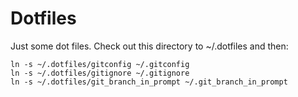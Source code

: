 Dotfiles
========
Just some dot files. Check out this directory to ~/.dotfiles and then:

```
ln -s ~/.dotfiles/gitconfig ~/.gitconfig
ln -s ~/.dotfiles/gitignore ~/.gitignore
ln -s ~/.dotfiles/git_branch_in_prompt ~/.git_branch_in_prompt
```
